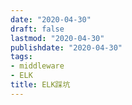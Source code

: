 ```yaml
---
date: "2020-04-30"
draft: false
lastmod: "2020-04-30"
publishdate: "2020-04-30"
tags:
- middleware
- ELK
title: ELK踩坑
---
```


